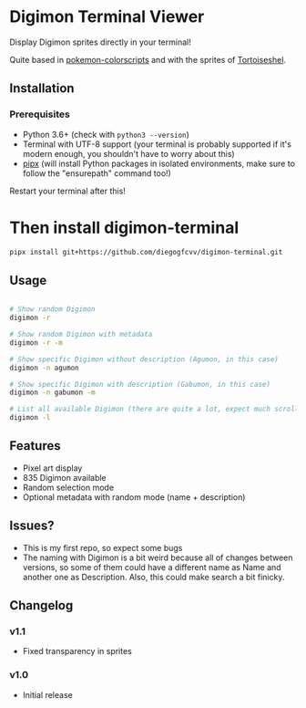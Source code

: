 # Digimon Terminal Viewer

Display Digimon sprites directly in your terminal!

Quite based in [pokemon-colorscripts](https://gitlab.com/phoneybadger/pokemon-colorscripts) and with the sprites of [Tortoiseshel](https://withthewill.net/threads/full-color-digimon-dot-sprites.25843/).

## Installation

### Prerequisites
- Python 3.6+ (check with `python3 --version`)
- Terminal with UTF-8 support (your terminal is probably supported if it's modern enough, you shouldn't have to worry about this)
- [pipx](https://pipx.pypa.io/stable/installation/) (will install Python packages in isolated environments, make sure to follow the "ensurepath" command too!)

Restart your terminal after this!

# Then install digimon-terminal
```bash
pipx install git+https://github.com/diegogfcvv/digimon-terminal.git
```

## Usage
```bash

# Show random Digimon
digimon -r

# Show random Digimon with metadata
digimon -r -m

# Show specific Digimon without description (Agumon, in this case)
digimon -n agumon

# Show specific Digimon with description (Gabumon, in this case)
digimon -n gabumon -m

# List all available Digimon (there are quite a lot, expect much scrolling, useful for (un)localised names)
digimon -l
```

## Features
- Pixel art display
- 835 Digimon available
- Random selection mode
- Optional metadata with random mode (name + description)

## Issues?
- This is my first repo, so expect some bugs
- The naming with Digimon is a bit weird because all of changes between versions, so some of them could have a different name as Name and another one as Description. Also, this could make search a bit finicky.

## Changelog

### v1.1
- Fixed transparency in sprites

### v1.0
- Initial release